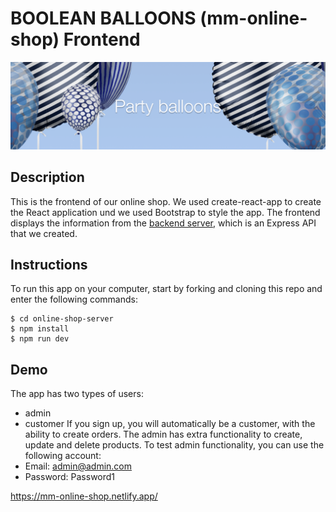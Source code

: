 # BOOLEAN BALLOONS (mm-online-shop) Frontend
![hero-home](./public/images/hero-home.png)

## Description
This is the frontend of our online shop. We used create-react-app to create the React application und we used Bootstrap to style the app. The frontend displays the information from the [backend server](https://mm-online-shop.adaptable.app/), which is an Express API that we created.

## Instructions
To run this app on your computer, start by forking and cloning this repo and enter the following commands:

```
$ cd online-shop-server
$ npm install
$ npm run dev
```

## Demo
The app has two types of users:
- admin
- customer
If you sign up, you will automatically be a customer, with the ability to create orders. The admin has extra functionality to create, update and delete products.
To test admin functionality, you can use the following account:
- Email: admin@admin.com
- Password: Password1

https://mm-online-shop.netlify.app/